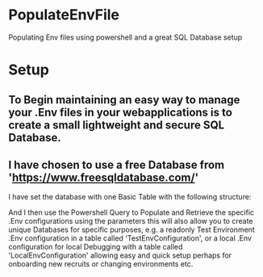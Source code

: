 # PopulateEnvFile
Populating Env files using powershell and a great SQL Database setup

# Setup

## To Begin maintaining an easy way to manage your .Env files in your webapplications is to create a small lightweight and secure SQL Database.
## I have chosen to use a free Database from 'https://www.freesqldatabase.com/'

I have set the database with one Basic Table with the following structure:

And I then use the Powershell Query to Populate and Retrieve the specific .Env configurations using the parameters
this will also allow you to create unique Databases for specific purposes, e.g. a readonly Test Environment 
.Env configuration in a table called 'TestEnvConfiguration', or a local .Env configuration for local Debugging with a table called 'LocalEnvConfiguration'
allowing easy and quick setup perhaps for onboarding new recruits or changing environments etc.
